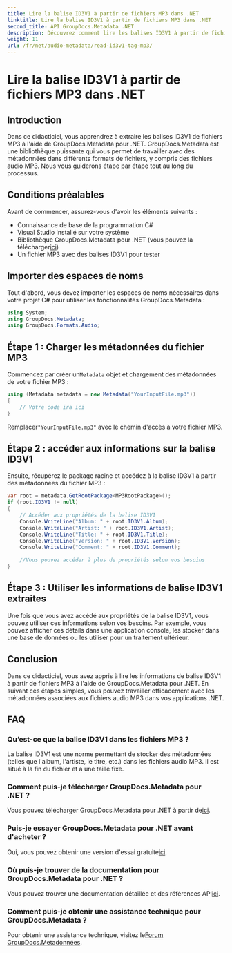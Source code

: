 ```yaml
---
title: Lire la balise ID3V1 à partir de fichiers MP3 dans .NET
linktitle: Lire la balise ID3V1 à partir de fichiers MP3 dans .NET
second_title: API GroupDocs.Metadata .NET
description: Découvrez comment lire les balises ID3V1 à partir de fichiers MP3 à l'aide de GroupDocs.Metadata pour .NET. Tutoriel étape par étape avec des exemples de code.
weight: 11
url: /fr/net/audio-metadata/read-id3v1-tag-mp3/
---
```


# Lire la balise ID3V1 à partir de fichiers MP3 dans .NET

## Introduction
Dans ce didacticiel, vous apprendrez à extraire les balises ID3V1 de fichiers MP3 à l'aide de GroupDocs.Metadata pour .NET. GroupDocs.Metadata est une bibliothèque puissante qui vous permet de travailler avec des métadonnées dans différents formats de fichiers, y compris des fichiers audio MP3. Nous vous guiderons étape par étape tout au long du processus.
## Conditions préalables
Avant de commencer, assurez-vous d'avoir les éléments suivants :
- Connaissance de base de la programmation C#
- Visual Studio installé sur votre système
-  Bibliothèque GroupDocs.Metadata pour .NET (vous pouvez la télécharger[ici](https://releases.groupdocs.com/metadata/net/))
- Un fichier MP3 avec des balises ID3V1 pour tester

## Importer des espaces de noms
Tout d'abord, vous devez importer les espaces de noms nécessaires dans votre projet C# pour utiliser les fonctionnalités GroupDocs.Metadata :
```csharp
using System;
using GroupDocs.Metadata;
using GroupDocs.Formats.Audio;
```
## Étape 1 : Charger les métadonnées du fichier MP3
 Commencez par créer un`Metadata` objet et chargement des métadonnées de votre fichier MP3 :
```csharp
using (Metadata metadata = new Metadata("YourInputFile.mp3"))
{
    // Votre code ira ici
}
```
 Remplacer`"YourInputFile.mp3"` avec le chemin d'accès à votre fichier MP3.
## Étape 2 : accéder aux informations sur la balise ID3V1
Ensuite, récupérez le package racine et accédez à la balise ID3V1 à partir des métadonnées du fichier MP3 :
```csharp
var root = metadata.GetRootPackage<MP3RootPackage>();
if (root.ID3V1 != null)
{
    // Accéder aux propriétés de la balise ID3V1
    Console.WriteLine("Album: " + root.ID3V1.Album);
    Console.WriteLine("Artist: " + root.ID3V1.Artist);
    Console.WriteLine("Title: " + root.ID3V1.Title);
    Console.WriteLine("Version: " + root.ID3V1.Version);
    Console.WriteLine("Comment: " + root.ID3V1.Comment);
    
    //Vous pouvez accéder à plus de propriétés selon vos besoins
}
```
## Étape 3 : Utiliser les informations de balise ID3V1 extraites
Une fois que vous avez accédé aux propriétés de la balise ID3V1, vous pouvez utiliser ces informations selon vos besoins. Par exemple, vous pouvez afficher ces détails dans une application console, les stocker dans une base de données ou les utiliser pour un traitement ultérieur.

## Conclusion
Dans ce didacticiel, vous avez appris à lire les informations de balise ID3V1 à partir de fichiers MP3 à l'aide de GroupDocs.Metadata pour .NET. En suivant ces étapes simples, vous pouvez travailler efficacement avec les métadonnées associées aux fichiers audio MP3 dans vos applications .NET.

## FAQ
### Qu’est-ce que la balise ID3V1 dans les fichiers MP3 ?
La balise ID3V1 est une norme permettant de stocker des métadonnées (telles que l'album, l'artiste, le titre, etc.) dans les fichiers audio MP3. Il est situé à la fin du fichier et a une taille fixe.
### Comment puis-je télécharger GroupDocs.Metadata pour .NET ?
 Vous pouvez télécharger GroupDocs.Metadata pour .NET à partir de[ici](https://releases.groupdocs.com/metadata/net/).
### Puis-je essayer GroupDocs.Metadata pour .NET avant d'acheter ?
 Oui, vous pouvez obtenir une version d'essai gratuite[ici](https://releases.groupdocs.com/).
### Où puis-je trouver de la documentation pour GroupDocs.Metadata pour .NET ?
 Vous pouvez trouver une documentation détaillée et des références API[ici](https://tutorials.groupdocs.com/metadata/net/).
### Comment puis-je obtenir une assistance technique pour GroupDocs.Metadata ?
 Pour obtenir une assistance technique, visitez le[Forum GroupDocs.Metadonnées](https://forum.groupdocs.com/c/metadata/14).